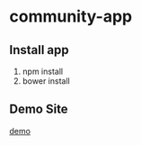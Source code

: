 # community-app

## Install app
1. npm install
2. bower install

## Demo Site
[demo](http://domaindriven-community.s3-website.ap-northeast-2.amazonaws.com/index.html#)
